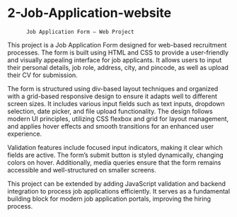 # 2-Job-Application-website
          Job Application Form – Web Project

This project is a Job Application Form designed for web-based recruitment processes. The form is built using HTML and CSS to provide a user-friendly and visually appealing interface for job applicants. It allows users to input their personal details, job role, address, city, and pincode, as well as upload their CV for submission.

The form is structured using div-based layout techniques and organized with a grid-based responsive design to ensure it adapts well to different screen sizes. It includes various input fields such as text inputs, dropdown selection, date picker, and file upload functionality. The design follows modern UI principles, utilizing CSS flexbox and grid for layout management, and applies hover effects and smooth transitions for an enhanced user experience.

Validation features include focused input indicators, making it clear which fields are active. The form’s submit button is styled dynamically, changing colors on hover. Additionally, media queries ensure that the form remains accessible and well-structured on smaller screens.

This project can be extended by adding JavaScript validation and backend integration to process job applications efficiently. It serves as a fundamental building block for modern job application portals, improving the hiring process.

